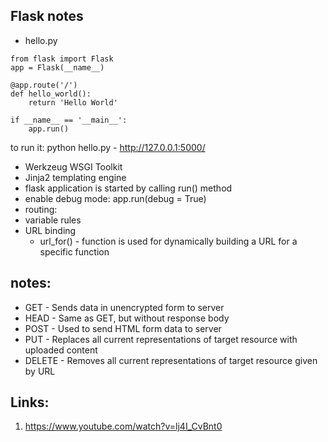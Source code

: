 ## Flask notes
- hello.py
```
from flask import Flask
app = Flask(__name__)

@app.route('/')
def hello_world():
    return 'Hello World'

if __name__ == '__main__':
    app.run()
```
to run it: python hello.py - http://127.0.0.1:5000/ 

- Werkzeug WSGI Toolkit
- Jinja2 templating engine
- flask application is started by calling run() method
- enable debug mode:  app.run(debug = True)
- routing: 
- variable rules
- URL binding
    - url_for() - function is used for dynamically building a URL for a specific function

## notes:
- GET  - Sends data in unencrypted form to server
- HEAD - Same as GET, but without response body
- POST - Used to send HTML form data to server
- PUT  - Replaces all current representations of target resource with uploaded content
- DELETE - Removes all current representations of target resource given by URL













## Links:
1. https://www.youtube.com/watch?v=lj4I_CvBnt0
